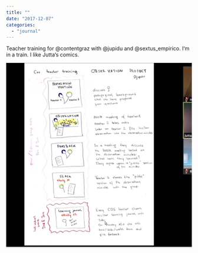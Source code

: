 ```yaml
---
title: ""
date: "2017-12-07"
categories: 
  - "journal"
---
```


Teacher training for @contentgraz with @jupidu and @sextus\_empirico. I‘m in a train. I like Jutta‘s comics.

![](images/91083505dd.jpg)
